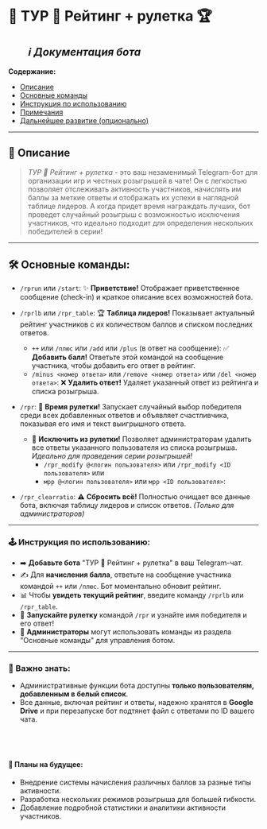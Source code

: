 # 🌟 ТУР 🤖 Рейтинг + рулетка 🏆
‎ ‎ ‎ ‎ ‎ ‎ ‎ ‎ _ℹ︎ Документация бота_
‎ 
‎ 
---

**Содержание:**

* [Описание](#описание)
* [Основные команды](#%EF%83%A9%EF%B8%8F-основные-команды)
* [Инструкция по использованию](#%F0%9F%93%96-инструкция-по-использованию)
* [Примечания](#%F0%9F%93%8E-примечания)
* [Дальнейшее развитие (опционально)](#%E2%9C%A8-дальнейшее-развитие-опционально)
‎ 
‎ 
---

## 📜 Описание

> *ТУР 🤖 Рейтинг + рулетка* - это ваш незаменимый Telegram-бот для организации игр и честных розыгрышей в чате!
> Он с легкостью позволяет отслеживать активность участников, начислять им баллы за меткие ответы и отображать их успехи в наглядной таблице лидеров.
> А когда придет время награждать лучших, бот проведет случайный розыгрыш с возможностью исключения участников, что идеально подходит для определения нескольких победителей в серии!
‎ 
‎ 
---

## 🛠️ Основные команды:

* `/rprun` или `/start`:  ✨ **Приветствие!** Отображает приветственное сообщение (check-in) и краткое описание всех возможностей бота.

* `/rprlb` или `/rpr_table`:  🏆 **Таблица лидеров!** Показывает актуальный рейтинг участников с их количеством баллов и списком последних ответов.
  * `++` или `/плюс` или `/add` или `/plus` (в ответ на сообщение):  ✅ **Добавить балл!** Ответьте этой командой на сообщение участника, чтобы добавить его ответ в рейтинг.
  *  `/minus <номер ответа>` или `/remove <номер ответа>` или `/del <номер ответа>`:  ❌ **Удалить ответ!** Удаляет указанный ответ из рейтинга и списка розыгрыша.
  
* `/rpr`:  🎉 **Время рулетки!** Запускает случайный выбор победителя среди всех добавленных ответов и объявляет счастливчика, показывая его имя и текст выигрышного ответа.
  * 🚫 **Исключить из рулетки!** Позволяет администраторам удалить все ответы указанного пользователя из списка розыгрыша. _Идеально для проведения серии розыгрышей!_
    * `/rpr_modify @<логин пользователя>` или `/rpr_modify <ID пользователя>` или
    *  `мрр @<логин пользователя>` или `мрр <ID пользователя>`:  

* `/rpr_clearratio`:  ⚠️ **Сбросить всё!** Полностью очищает все данные бота, включая таблицу лидеров и список ответов. _(Только для администраторов)_
‎ ‎ ‎ 
‎ ‎ ‎ 
---

### 🕹️ Инструкция по использованию:

- ➡️ **Добавьте бота** "ТУР 🤖 Рейтинг + рулетка" в ваш Telegram-чат.
- ✍️ Для **начисления балла**, ответьте на сообщение участника командой `++` или `/плюс`. Бот моментально обновит рейтинг.
- 📊 Чтобы **увидеть текущий рейтинг**, введите команду `/rprlb` или `/rpr_table`.
- 🎰 **Запускайте рулетку** командой `/rpr` и узнайте имя победителя и его ответ!
- 🔑 **Администраторы** могут использовать команды из раздела "Основные команды" для управления ботом.
‎ 
‎ 
---

### 📌 Важно знать:

* Административные функции бота доступны **только пользователям, добавленным в белый список**.
* Все данные, включая рейтинг и ответы, надежно хранятся в **Google Drive** и при перезапуске бот подтянет файл с ответами по ID вашего чата.

‎ 
---

#### 🚀 Планы на будущее:

* Внедрение системы начисления различных баллов за разные типы активности.
* Разработка нескольких режимов розыгрыша для большей гибкости.
* Добавление подробной статистики и аналитики активности участников.
  
‎ 
---
